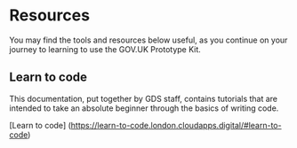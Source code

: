 # Resources

You may find the tools and resources below useful, as you continue on your journey to learning to use the GOV.UK Prototype Kit.

## Learn to code

This documentation, put together by GDS staff, contains tutorials that are intended to take an absolute beginner through the basics of writing code.

[Learn to code] (https://learn-to-code.london.cloudapps.digital/#learn-to-code)

